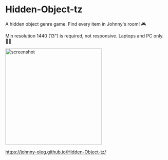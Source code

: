 # Hidden-Object-tz

A hidden object genre game. Find every item in Johnny's room! 🎮

Min resolution 1440 (13") is required, not responsive. Laptops and PC only. 🧑‍💻

<img src="https://i.imgur.com/Ryv0HDd.png)" alt="screenshot" width="300"/>

https://johnny-oleg.github.io/Hidden-Object-tz/
